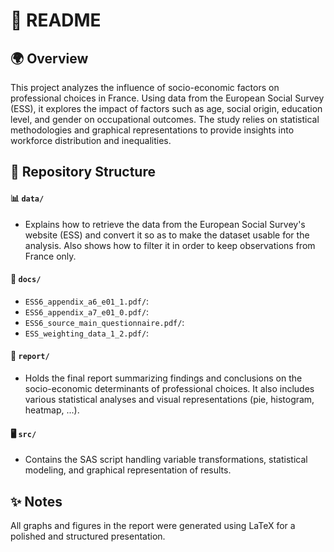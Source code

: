 # 📘 README

<h2>🌍 Overview</h2>
<p>This project analyzes the influence of socio-economic factors on professional choices in France. Using data from the European Social Survey (ESS), it explores the impact of factors such as age, social origin, education level, and gender on occupational outcomes. The study relies on statistical methodologies and graphical representations to provide insights into workforce distribution and inequalities.</p>

<h2>📂 Repository Structure</h2>

<h4>📊 <code>data/</code></h4>
<ul>
  <li> Explains how to retrieve the data from the European Social Survey's website (ESS) and convert it so as to make the dataset usable for the analysis. Also shows how to filter it in order to keep observations from France only.</li>
</ul>

<h4>📜 <code>docs/</code></h4>
<ul>
  <li> <code>ESS6_appendix_a6_e01_1.pdf/</code>: </li>
  <li> <code>ESS6_appendix_a7_e01_0.pdf/</code>:</li>
  <li> <code>ESS6_source_main_questionnaire.pdf/</code>: </li>
  <li> <code>ESS_weighting_data_1_2.pdf/</code>: </li>
</ul>

<h4>📑 <code>report/</code></h4>
<ul>
  <li> Holds the final report summarizing findings and conclusions on the socio-economic determinants of professional choices. It also includes various statistical analyses and visual representations (pie, histogram, heatmap, ...).</li>
</ul>

<h4>🖥️ <code>src/</code></h4>
<ul>
  <li>Contains the SAS script handling variable transformations, statistical modeling, and graphical representation of results.</li>
</ul>

<h2>✨ Notes</h2>
<p>All graphs and figures in the report were generated using LaTeX for a polished and structured presentation.</p>
